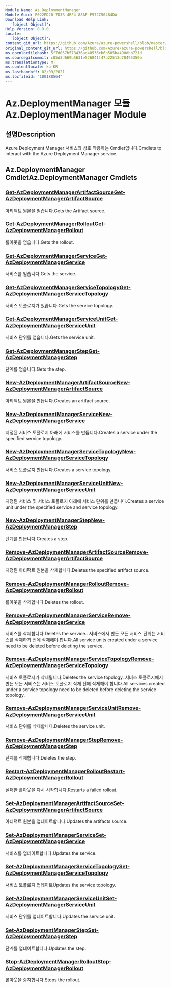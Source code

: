 ```yaml
---
Module Name: Az.DeploymentManager
Module Guid: F022ED20-7D3B-4BF4-88AF-F97CC50484DA
Download Help Link:
  '[object Object]': 
Help Version: 0.9.0
Locale:
  '[object Object]': 
content_git_url: https://github.com/Azure/azure-powershell/blob/master/src/DeploymentManager/DeploymentManager/help/Az.DeploymentManager.md
original_content_git_url: https://github.com/Azure/azure-powershell/blob/master/src/DeploymentManager/DeploymentManager/help/Az.DeploymentManager.md
ms.openlocfilehash: 5f7d067b578436ad40536cb6b505ba490dbb721d
ms.sourcegitcommit: c05d3d669b5631e526841f47b22513d78495350b
ms.translationtype: MT
ms.contentlocale: ko-KR
ms.lasthandoff: 02/09/2021
ms.locfileid: "100188564"
---
```

# <span data-ttu-id="86f38-101">Az.DeploymentManager 모듈</span><span class="sxs-lookup"><span data-stu-id="86f38-101">Az.DeploymentManager Module</span></span>
## <span data-ttu-id="86f38-102">설명</span><span class="sxs-lookup"><span data-stu-id="86f38-102">Description</span></span>
<span data-ttu-id="86f38-103">Azure Deployment Manager 서비스와 상호 작용하는 Cmdlet입니다.</span><span class="sxs-lookup"><span data-stu-id="86f38-103">Cmdlets to interact with the Azure Deployment Manager service.</span></span>

## <span data-ttu-id="86f38-104">Az.DeploymentManager Cmdlet</span><span class="sxs-lookup"><span data-stu-id="86f38-104">Az.DeploymentManager Cmdlets</span></span>
### [<span data-ttu-id="86f38-105">Get-AzDeploymentManagerArtifactSource</span><span class="sxs-lookup"><span data-stu-id="86f38-105">Get-AzDeploymentManagerArtifactSource</span></span>](Get-AzDeploymentManagerArtifactSource.md)
<span data-ttu-id="86f38-106">아티팩트 원본을 얻습니다.</span><span class="sxs-lookup"><span data-stu-id="86f38-106">Gets the Artifact source.</span></span>

### [<span data-ttu-id="86f38-107">Get-AzDeploymentManagerRollout</span><span class="sxs-lookup"><span data-stu-id="86f38-107">Get-AzDeploymentManagerRollout</span></span>](Get-AzDeploymentManagerRollout.md)
<span data-ttu-id="86f38-108">롤아웃을 얻습니다.</span><span class="sxs-lookup"><span data-stu-id="86f38-108">Gets the rollout.</span></span>

### [<span data-ttu-id="86f38-109">Get-AzDeploymentManagerService</span><span class="sxs-lookup"><span data-stu-id="86f38-109">Get-AzDeploymentManagerService</span></span>](Get-AzDeploymentManagerService.md)
<span data-ttu-id="86f38-110">서비스를 얻습니다.</span><span class="sxs-lookup"><span data-stu-id="86f38-110">Gets the service.</span></span>

### [<span data-ttu-id="86f38-111">Get-AzDeploymentManagerServiceTopology</span><span class="sxs-lookup"><span data-stu-id="86f38-111">Get-AzDeploymentManagerServiceTopology</span></span>](Get-AzDeploymentManagerServiceTopology.md)
<span data-ttu-id="86f38-112">서비스 토폴로지가 있습니다.</span><span class="sxs-lookup"><span data-stu-id="86f38-112">Gets the service topology.</span></span>

### [<span data-ttu-id="86f38-113">Get-AzDeploymentManagerServiceUnit</span><span class="sxs-lookup"><span data-stu-id="86f38-113">Get-AzDeploymentManagerServiceUnit</span></span>](Get-AzDeploymentManagerServiceUnit.md)
<span data-ttu-id="86f38-114">서비스 단위를 얻습니다.</span><span class="sxs-lookup"><span data-stu-id="86f38-114">Gets the service unit.</span></span>

### [<span data-ttu-id="86f38-115">Get-AzDeploymentManagerStep</span><span class="sxs-lookup"><span data-stu-id="86f38-115">Get-AzDeploymentManagerStep</span></span>](Get-AzDeploymentManagerStep.md)
<span data-ttu-id="86f38-116">단계를 얻습니다.</span><span class="sxs-lookup"><span data-stu-id="86f38-116">Gets the step.</span></span>

### [<span data-ttu-id="86f38-117">New-AzDeploymentManagerArtifactSource</span><span class="sxs-lookup"><span data-stu-id="86f38-117">New-AzDeploymentManagerArtifactSource</span></span>](New-AzDeploymentManagerArtifactSource.md)
<span data-ttu-id="86f38-118">아티팩트 원본을 만듭니다.</span><span class="sxs-lookup"><span data-stu-id="86f38-118">Creates an artifact source.</span></span>

### [<span data-ttu-id="86f38-119">New-AzDeploymentManagerService</span><span class="sxs-lookup"><span data-stu-id="86f38-119">New-AzDeploymentManagerService</span></span>](New-AzDeploymentManagerService.md)
<span data-ttu-id="86f38-120">지정된 서비스 토폴로지 아래에 서비스를 만듭니다.</span><span class="sxs-lookup"><span data-stu-id="86f38-120">Creates a service under the specified service topology.</span></span>

### [<span data-ttu-id="86f38-121">New-AzDeploymentManagerServiceTopology</span><span class="sxs-lookup"><span data-stu-id="86f38-121">New-AzDeploymentManagerServiceTopology</span></span>](New-AzDeploymentManagerServiceTopology.md)
<span data-ttu-id="86f38-122">서비스 토폴로지 만듭니다.</span><span class="sxs-lookup"><span data-stu-id="86f38-122">Creates a service topology.</span></span>

### [<span data-ttu-id="86f38-123">New-AzDeploymentManagerServiceUnit</span><span class="sxs-lookup"><span data-stu-id="86f38-123">New-AzDeploymentManagerServiceUnit</span></span>](New-AzDeploymentManagerServiceUnit.md)
<span data-ttu-id="86f38-124">지정된 서비스 및 서비스 토폴로지 아래에 서비스 단위를 만듭니다.</span><span class="sxs-lookup"><span data-stu-id="86f38-124">Creates a service unit under the specified service and service topology.</span></span>

### [<span data-ttu-id="86f38-125">New-AzDeploymentManagerStep</span><span class="sxs-lookup"><span data-stu-id="86f38-125">New-AzDeploymentManagerStep</span></span>](New-AzDeploymentManagerStep.md)
<span data-ttu-id="86f38-126">단계를 만듭니다.</span><span class="sxs-lookup"><span data-stu-id="86f38-126">Creates a step.</span></span>

### [<span data-ttu-id="86f38-127">Remove-AzDeploymentManagerArtifactSource</span><span class="sxs-lookup"><span data-stu-id="86f38-127">Remove-AzDeploymentManagerArtifactSource</span></span>](Remove-AzDeploymentManagerArtifactSource.md)
<span data-ttu-id="86f38-128">지정된 아티팩트 원본을 삭제합니다.</span><span class="sxs-lookup"><span data-stu-id="86f38-128">Deletes the specified artifact source.</span></span>

### [<span data-ttu-id="86f38-129">Remove-AzDeploymentManagerRollout</span><span class="sxs-lookup"><span data-stu-id="86f38-129">Remove-AzDeploymentManagerRollout</span></span>](Remove-AzDeploymentManagerRollout.md)
<span data-ttu-id="86f38-130">롤아웃을 삭제합니다.</span><span class="sxs-lookup"><span data-stu-id="86f38-130">Deletes the rollout.</span></span>

### [<span data-ttu-id="86f38-131">Remove-AzDeploymentManagerService</span><span class="sxs-lookup"><span data-stu-id="86f38-131">Remove-AzDeploymentManagerService</span></span>](Remove-AzDeploymentManagerService.md)
<span data-ttu-id="86f38-132">서비스를 삭제합니다.</span><span class="sxs-lookup"><span data-stu-id="86f38-132">Deletes the service..</span></span> <span data-ttu-id="86f38-133">서비스에서 만든 모든 서비스 단위는 서비스를 삭제하기 전에 삭제해야 합니다.</span><span class="sxs-lookup"><span data-stu-id="86f38-133">All service units created under a service need to be deleted before deleting the service.</span></span>

### [<span data-ttu-id="86f38-134">Remove-AzDeploymentManagerServiceTopology</span><span class="sxs-lookup"><span data-stu-id="86f38-134">Remove-AzDeploymentManagerServiceTopology</span></span>](Remove-AzDeploymentManagerServiceTopology.md)
<span data-ttu-id="86f38-135">서비스 토폴로지가 삭제됩니다.</span><span class="sxs-lookup"><span data-stu-id="86f38-135">Deletes the service topology.</span></span> <span data-ttu-id="86f38-136">서비스 토폴로지에서 만든 모든 서비스는 서비스 토폴로지 삭제 전에 삭제해야 합니다.</span><span class="sxs-lookup"><span data-stu-id="86f38-136">All services created under a service topology need to be deleted before deleting the service topology.</span></span>

### [<span data-ttu-id="86f38-137">Remove-AzDeploymentManagerServiceUnit</span><span class="sxs-lookup"><span data-stu-id="86f38-137">Remove-AzDeploymentManagerServiceUnit</span></span>](Remove-AzDeploymentManagerServiceUnit.md)
<span data-ttu-id="86f38-138">서비스 단위를 삭제합니다.</span><span class="sxs-lookup"><span data-stu-id="86f38-138">Deletes the service unit.</span></span>

### [<span data-ttu-id="86f38-139">Remove-AzDeploymentManagerStep</span><span class="sxs-lookup"><span data-stu-id="86f38-139">Remove-AzDeploymentManagerStep</span></span>](Remove-AzDeploymentManagerStep.md)
<span data-ttu-id="86f38-140">단계를 삭제합니다.</span><span class="sxs-lookup"><span data-stu-id="86f38-140">Deletes the step.</span></span>

### [<span data-ttu-id="86f38-141">Restart-AzDeploymentManagerRollout</span><span class="sxs-lookup"><span data-stu-id="86f38-141">Restart-AzDeploymentManagerRollout</span></span>](Restart-AzDeploymentManagerRollout.md)
<span data-ttu-id="86f38-142">실패한 롤아웃을 다시 시작합니다.</span><span class="sxs-lookup"><span data-stu-id="86f38-142">Restarts a failed rollout.</span></span>

### [<span data-ttu-id="86f38-143">Set-AzDeploymentManagerArtifactSource</span><span class="sxs-lookup"><span data-stu-id="86f38-143">Set-AzDeploymentManagerArtifactSource</span></span>](Set-AzDeploymentManagerArtifactSource.md)
<span data-ttu-id="86f38-144">아티팩트 원본을 업데이트합니다.</span><span class="sxs-lookup"><span data-stu-id="86f38-144">Updates the artifacts source.</span></span>

### [<span data-ttu-id="86f38-145">Set-AzDeploymentManagerService</span><span class="sxs-lookup"><span data-stu-id="86f38-145">Set-AzDeploymentManagerService</span></span>](Set-AzDeploymentManagerService.md)
<span data-ttu-id="86f38-146">서비스를 업데이트합니다.</span><span class="sxs-lookup"><span data-stu-id="86f38-146">Updates the service.</span></span>

### [<span data-ttu-id="86f38-147">Set-AzDeploymentManagerServiceTopology</span><span class="sxs-lookup"><span data-stu-id="86f38-147">Set-AzDeploymentManagerServiceTopology</span></span>](Set-AzDeploymentManagerServiceTopology.md)
<span data-ttu-id="86f38-148">서비스 토폴로지 업데이트</span><span class="sxs-lookup"><span data-stu-id="86f38-148">Updates the service topology.</span></span>

### [<span data-ttu-id="86f38-149">Set-AzDeploymentManagerServiceUnit</span><span class="sxs-lookup"><span data-stu-id="86f38-149">Set-AzDeploymentManagerServiceUnit</span></span>](Set-AzDeploymentManagerServiceUnit.md)
<span data-ttu-id="86f38-150">서비스 단위를 업데이트합니다.</span><span class="sxs-lookup"><span data-stu-id="86f38-150">Updates the service unit.</span></span>

### [<span data-ttu-id="86f38-151">Set-AzDeploymentManagerStep</span><span class="sxs-lookup"><span data-stu-id="86f38-151">Set-AzDeploymentManagerStep</span></span>](Set-AzDeploymentManagerStep.md)
<span data-ttu-id="86f38-152">단계를 업데이트합니다.</span><span class="sxs-lookup"><span data-stu-id="86f38-152">Updates the step.</span></span>

### [<span data-ttu-id="86f38-153">Stop-AzDeploymentManagerRollout</span><span class="sxs-lookup"><span data-stu-id="86f38-153">Stop-AzDeploymentManagerRollout</span></span>](Stop-AzDeploymentManagerRollout.md)
<span data-ttu-id="86f38-154">롤아웃을 중지합니다.</span><span class="sxs-lookup"><span data-stu-id="86f38-154">Stops the rollout.</span></span>

